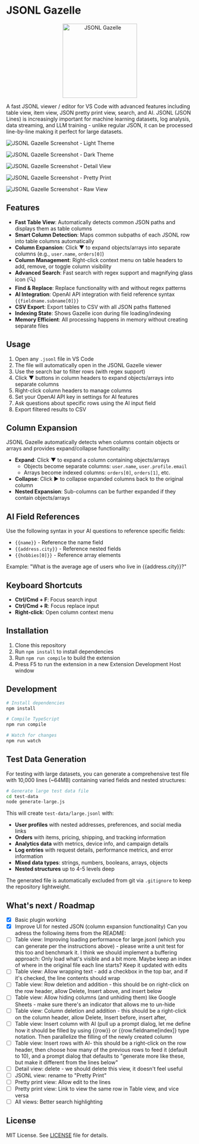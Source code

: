 # JSONL Gazelle

<div align="center">
  <img src="jsonl-gazelle.png" alt="JSONL Gazelle" width="200">
</div>

A fast JSONL viewer / editor for VS Code with advanced features including table view, item view, JSON pretty print view, search, and AI. JSONL (JSON Lines) is increasingly important for machine learning datasets, log analysis, data streaming, and LLM training - unlike regular JSON, it can be processed line-by-line making it perfect for large datasets.

![JSONL Gazelle Screenshot - Light Theme](jsonl-gazelle-screenshot.jpg)

![JSONL Gazelle Screenshot - Dark Theme](jsonl-gazelle-screenshot2.jpg)

![JSONL Gazelle Screenshot - Detail View](jsonl-gazelle-screenshot3.jpg)

![JSONL Gazelle Screenshot - Pretty Print](jsonl-gazelle-screenshot4.jpg)

![JSONL Gazelle Screenshot - Raw View](jsonl-gazelle-screenshot5.jpg)

## Features

- **Fast Table View**: Automatically detects common JSON paths and displays them as table columns
- **Smart Column Detection**: Maps common subpaths of each JSONL row into table columns automatically
- **Column Expansion**: Click ▼ to expand objects/arrays into separate columns (e.g., `user.name`, `orders[0]`)
- **Column Management**: Right-click context menu on table headers to add, remove, or toggle column visibility
- **Advanced Search**: Fast search with regex support and magnifying glass icon (🔍)
- **Find & Replace**: Replace functionality with and without regex patterns
- **AI Integration**: OpenAI API integration with field reference syntax `{{fieldname.subname[0]}}`
- **CSV Export**: Export tables to CSV with all JSON paths flattened
- **Indexing State**: Shows Gazelle icon during file loading/indexing
- **Memory Efficient**: All processing happens in memory without creating separate files

## Usage

1. Open any `.jsonl` file in VS Code
2. The file will automatically open in the JSONL Gazelle viewer
3. Use the search bar to filter rows (with regex support)
4. Click ▼ buttons in column headers to expand objects/arrays into separate columns
5. Right-click column headers to manage columns
6. Set your OpenAI API key in settings for AI features
7. Ask questions about specific rows using the AI input field
8. Export filtered results to CSV

## Column Expansion

JSONL Gazelle automatically detects when columns contain objects or arrays and provides expand/collapse functionality:

- **Expand**: Click ▼ to expand a column containing objects/arrays
  - Objects become separate columns: `user.name`, `user.profile.email`
  - Arrays become indexed columns: `orders[0]`, `orders[1]`, etc.
- **Collapse**: Click ▶ to collapse expanded columns back to the original column
- **Nested Expansion**: Sub-columns can be further expanded if they contain objects/arrays

## AI Field References

Use the following syntax in your AI questions to reference specific fields:

- `{{name}}` - Reference the name field
- `{{address.city}}` - Reference nested fields
- `{{hobbies[0]}}` - Reference array elements

Example: "What is the average age of users who live in {{address.city}}?"

## Keyboard Shortcuts

- **Ctrl/Cmd + F**: Focus search input
- **Ctrl/Cmd + R**: Focus replace input
- **Right-click**: Open column context menu

## Installation

1. Clone this repository
2. Run `npm install` to install dependencies
3. Run `npm run compile` to build the extension
4. Press F5 to run the extension in a new Extension Development Host window

## Development

```bash
# Install dependencies
npm install

# Compile TypeScript
npm run compile

# Watch for changes
npm run watch
```

## Test Data Generation

For testing with large datasets, you can generate a comprehensive test file with 10,000 lines (~64MB) containing varied fields and nested structures:

```bash
# Generate large test data file
cd test-data
node generate-large.js
```

This will create `test-data/large.jsonl` with:
- **User profiles** with nested addresses, preferences, and social media links
- **Orders** with items, pricing, shipping, and tracking information  
- **Analytics data** with metrics, device info, and campaign details
- **Log entries** with request details, performance metrics, and error information
- **Mixed data types**: strings, numbers, booleans, arrays, objects
- **Nested structures** up to 4-5 levels deep

The generated file is automatically excluded from git via `.gitignore` to keep the repository lightweight.

## What's next / Roadmap

- [X] Basic plugin working
- [X] Improve UI for nested JSON (column expansion functionality)
Can you adress the following items from the README:
- [ ] Table view: Improving loading performance for large.jsonl (which you can generate per the instructions above) - please write a unit test for this too and benchmark it. I think we should implement a buffering approach: Only load what's visible and a bit more. Maybe keep an index of where in the original file each line starts? Keep it updated with edits
- [ ] Table view: Allow wrapping text - add a checkbox in the top bar, and if it's checked, the line contents should wrap
- [ ] Table view: Row deletion and addition - this should be on right-click on the row header, allow Delete, Insert above, and insert below
- [ ] Table view: Allow hiding columns (and unhiding them) like Google Sheets - make sure there's an indicator that allows me to un-hide
- [ ] Table view: Column deletion and addition - this should be a right-click on the column header, allow Delete, Insert before, insert after, 
- [ ] Table view: Insert column with AI (pull up a prompt dialog, let me define how it should be filled by using {{row}} or {{row.fieldname[index]} type notation. Then parallelize the filling of the newly created column
- [ ] Table view: Insert rows with AI- this should be a right-click on the row header, then choose how many of the previous rows to feed it (default to 10), and a prompt dialog that defaults to "generate more like these, but make it different from the lines below"
- [ ] Detail view: delete - we should delete this view, it doesn't feel useful
- [ ] JSONL view: rename to "Pretty Print"
- [ ] Pretty print view: Allow edit to the lines
- [ ] Pretty print view: Link to view the same row in Table view, and vice versa
- [ ] All views: Better search highlighting

## License

MIT License. See [LICENSE](LICENSE) file for details.
